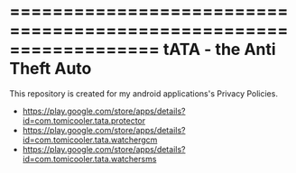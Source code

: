 ==================================================================
tATA - the Anti Theft Auto
==================================================================

This repository is created for my android applications's Privacy Policies.

 * https://play.google.com/store/apps/details?id=com.tomicooler.tata.protector
 * https://play.google.com/store/apps/details?id=com.tomicooler.tata.watchergcm
 * https://play.google.com/store/apps/details?id=com.tomicooler.tata.watchersms
